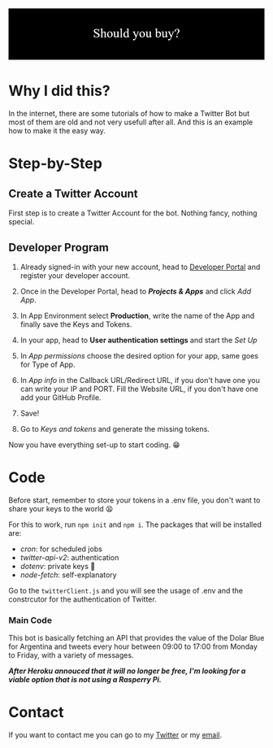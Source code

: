 ![Should you buy?](./icon/Should_you_buy_.png)
---


# Why I did this?

In the internet, there are some tutorials of how to make a Twitter Bot but most of them are old and not very usefull after all. And this is an example how to make it the easy way.

# Step-by-Step

## Create a Twitter Account
First step is to create a Twitter Account for the bot. Nothing fancy, nothing special.

## Developer Program
1. Already signed-in with your new account, head to [Developer Portal](https://developer.twitter.com/) and register your developer account.

2. Once in the Developer Portal, head to ***Projects & Apps*** and click *Add App*.

3. In App Environment select **Production**, write the name of the App and finally save the Keys and Tokens.

4. In your app, head to **User authentication settings** and start the *Set Up*

5. In *App permissions* choose the desired option for your app, same goes for Type of App.

6. In *App info* in the Callback URL/Redirect URL, if you don't have one you can write your IP and PORT. Fill the Website URL, if you don't have one add your GitHub Profile.

7. Save!

8. Go to *Keys and tokens* and generate the missing tokens.

Now you have everything set-up to start coding. 😁

# Code
Before start, remember to store your tokens in a .env file, you don't want to share your keys to the world 😫

For this to work, run `npm init` and `npm i`. The packages that will be installed are:
  - *cron*: for scheduled jobs
  - *twitter-api-v2*: authentication
  - *dotenv*: private keys 👀
  - *node-fetch*: self-explanatory
  
 Go to the `twitterClient.js` and you will see the usage of .env and the constrcutor for the authentication of Twitter.
 
 ### Main Code
 This bot is basically fetching an API that provides the value of the Dolar Blue for Argentina and tweets every hour between 09:00 to 17:00 from Monday to Friday, with a variety of messages.
 
 
 
 ***After Heroku annouced that it will no longer be free, I'm looking for a viable option that is not using a Rasperry Pi.***
 
 # Contact
 If you want to contact me you can go to my [Twitter](https://twitter.com/0xKoller) or my [email](mailto:joseluiskoller98@gmail.com). 
